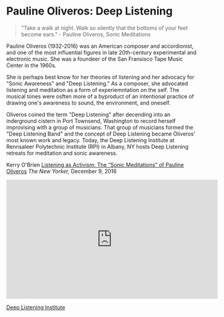 <link href="../../markdown.css" rel="stylesheet"></link> 

# Pauline Oliveros: Deep Listening


> "Take a walk at night. Walk so silently that the bottoms of your feet become ears." - Pauline Oliveros, Sonic Meditations

Pauline Oliveros (1932-2016) was an American composer and accordionist, and one of the most influential figures in late 20th-century experimental and electronic music. She was a foundeer of the San Fransisco Tape Music Center in the 1960s.

She is perhaps best know for her theories of listening and her advocacy for "Sonic Awareness" and "Deep Listening." As a composer, she advocated listening and meditation as a form of experiemntation on the self. The musical tones were osften more of a byproduct of an intentional practice of drawing one's awareness to sound, the environment, and oneself.

Oliveros coined the term "Deep Listening" after decending into an inderground cistern in Port Townsend, Washington to record herself improvising with a group of musicians. That group of musicians formed the "Deep Listening Band" and the concept of Deep Listening became Oliveros' most known work and legacy. Today, the Deep Listening Institute at Rennsaleer Polytechnic Institute (RPI) in Albany, NY hosts Deep Listening retreats for meditation and sonic awareness.

Kerry O'Brien <a href = "https://www.newyorker.com/culture/culture-desk/listening-as-activism-the-sonic-meditations-of-pauline-oliveros" target="_blank">Listening as Activism: The “Sonic Meditations” of Pauline Oliveros</a> *The New Yorker,* December 9, 2016

<iframe width="560" height="315" src="https://www.youtube.com/embed/_QHfOuRrJB8?si=xOUEzCTYkvvx7jTD" title="YouTube video player" frameborder="0" allow="accelerometer; autoplay; clipboard-write; encrypted-media; gyroscope; picture-in-picture; web-share" referrerpolicy="strict-origin-when-cross-origin" allowfullscreen></iframe>

<a href="https://www.deeplistening.rpi.edu/deep-listening/" target="_blank">Deep Listening Institute</a>